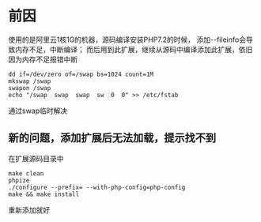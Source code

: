 # 前因

使用的是阿里云1核1G的机器，源码编译安装PHP7.2的时候， 添加--fileinfo会导致内存不足，中断编译；
而后用到此扩展，继续从源码中编译添加此扩展，依旧因为内存不足报错中断

```shell
dd if=/dev/zero of=/swap bs=1024 count=1M
mkswap /swap
swapon /swap
echo "/swap  swap  swap  sw  0  0" >> /etc/fstab
```

通过swap临时解决

## 新的问题，添加扩展后无法加载，提示找不到

在扩展源码目录中

```shell
make clean
phpize
./configure --prefix= --with-php-config=php-config
make && make install

```

重新添加就好